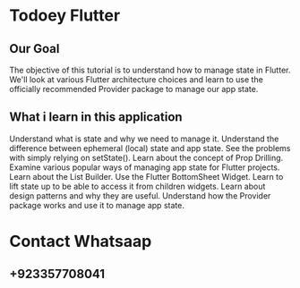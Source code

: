 # Todoey Flutter

## Our Goal
The objective of this tutorial is to understand how to manage state in Flutter. We'll look at various Flutter architecture choices and learn to use the officially recommended Provider package to manage our app state.

## What i learn in this application

Understand what is state and why we need to manage it.
Understand the difference between ephemeral (local) state and app state.
See the problems with simply relying on setState().
Learn about the concept of Prop Drilling.
Examine various popular ways of managing app state for Flutter projects.
Learn about the List Builder.
Use the Flutter BottomSheet Widget.
Learn to lift state up to be able to access it from children widgets.
Learn about design patterns and why they are useful.
Understand how the Provider package works and use it to manage app state.

# Contact Whatsaap
## +923357708041
